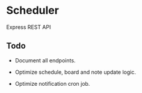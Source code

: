 # Scheduler

Express REST API

## Todo

- Document all endpoints.

- Optimize schedule, board and note update logic.

- Optimize notification cron job.
